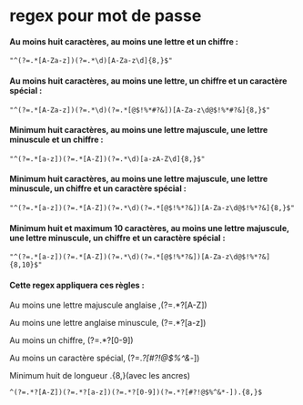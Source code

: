 # regex pour mot de passe



#### Au moins huit caractères, au moins une lettre et un chiffre :

    "^(?=.*[A-Za-z])(?=.*\d)[A-Za-z\d]{8,}$"


#### Au moins huit caractères, au moins une lettre, un chiffre et un caractère spécial :

    "^(?=.*[A-Za-z])(?=.*\d)(?=.*[@$!%*#?&])[A-Za-z\d@$!%*#?&]{8,}$"


#### Minimum huit caractères, au moins une lettre majuscule, une lettre minuscule et un chiffre :

    "^(?=.*[a-z])(?=.*[A-Z])(?=.*\d)[a-zA-Z\d]{8,}$"


#### Minimum huit caractères, au moins une lettre majuscule, une lettre minuscule, un chiffre et un caractère spécial :

    "^(?=.*[a-z])(?=.*[A-Z])(?=.*\d)(?=.*[@$!%*?&])[A-Za-z\d@$!%*?&]{8,}$"


#### Minimum huit et maximum 10 caractères, au moins une lettre majuscule, une lettre minuscule, un chiffre et un caractère spécial :

    "^(?=.*[a-z])(?=.*[A-Z])(?=.*\d)(?=.*[@$!%*?&])[A-Za-z\d@$!%*?&]{8,10}$"





    
#### Cette regex appliquera ces règles :

Au moins une lettre majuscule anglaise ,(?=.*?[A-Z])

Au moins une lettre anglaise minuscule, (?=.*?[a-z])

Au moins un chiffre, (?=.*?[0-9])

Au moins un caractère spécial, (?=.*?[#?!@$%^&*-])

Minimum huit de longueur .{8,}(avec les ancres)


    ^(?=.*?[A-Z])(?=.*?[a-z])(?=.*?[0-9])(?=.*?[#?!@$%^&*-]).{8,}$